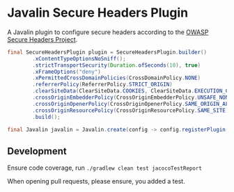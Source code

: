 # Javalin Secure Headers Plugin

A Javalin plugin to configure secure headers according to the [OWASP Secure
Headers Project](https://owasp.org/www-project-secure-headers/).

```java
final SecureHeadersPlugin plugin = SecureHeadersPlugin.builder()
        .xContentTypeOptionsNoSniff();
        .strictTransportSecurity(Duration.ofSeconds(10), true)
        .xFrameOptions("deny")
        .xPermittedCrossDomainPolicies(CrossDomainPolicy.NONE)
        .referrerPolicy(ReferrerPolicy.STRICT_ORIGIN)
        .clearSiteData(ClearSiteData.COOKIES, ClearSiteData.EXECUTION_CONTEXTS, ClearSiteData.STORAGE)
        .crossOriginEmbedderPolicy(CrossOriginEmbedderPolicy.UNSAFE_NONE)
        .crossOriginOpenerPolicy(CrossOriginOpenerPolicy.SAME_ORIGIN_ALLOW_POPUPS)
        .crossOriginResourcePolicy(CrossOriginResourcePolicy.SAME_SITE)
        .build();

final Javalin javalin = Javalin.create(config -> config.registerPlugin(plugin));
```

## Development

Ensure code coverage, run `./gradlew clean test jacocoTestReport`

When opening pull requests, please ensure, you added a test.

